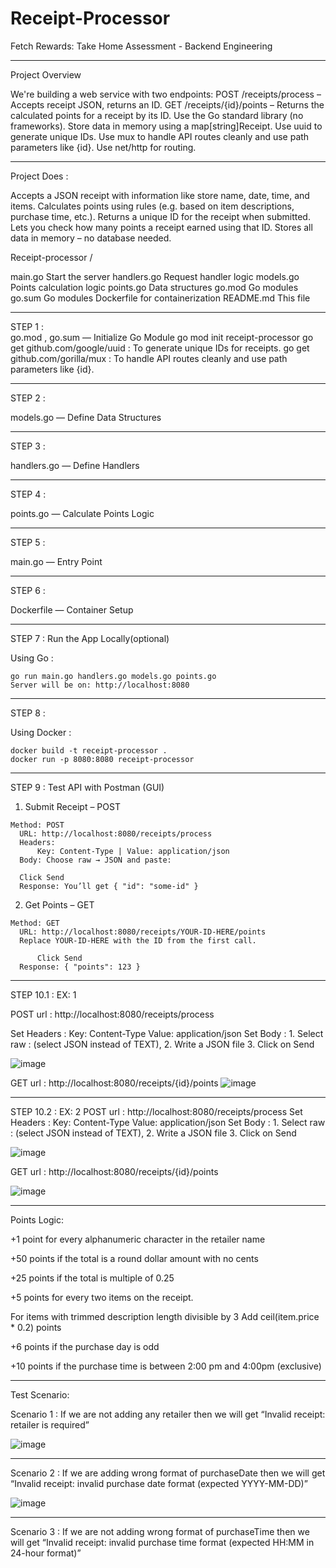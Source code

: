 # Receipt-Processor
Fetch Rewards: Take Home Assessment - Backend Engineering

***********************************************************************************************************************************

Project Overview


We're building a web service with two endpoints:
POST /receipts/process – Accepts receipt JSON, returns an ID.
GET /receipts/{id}/points – Returns the calculated points for a receipt by its ID.
Use the Go standard library (no frameworks).
Store data in memory using a map[string]Receipt.
Use uuid to generate unique IDs.
Use mux to handle API routes cleanly and use path parameters like {id}.
Use net/http for routing.

***********************************************************************************************************************************

Project Does :


Accepts a JSON receipt with information like store name, date, time, and items.
Calculates points using rules (e.g. based on item descriptions, purchase time, etc.).
Returns a unique ID for the receipt when submitted.
Lets you check how many points a receipt earned using that ID.
Stores all data in memory – no database needed.


Receipt-processor /


main.go 		  Start the server
handlers.go		Request handler logic
models.go		  Points calculation logic
points.go		  Data structures
go.mod			  Go modules
go.sum			  Go modules
Dockerfile		for containerization
README.md 		This file 

***********************************************************************************************************************************

STEP 1 :  
  go.mod , go.sum — Initialize Go Module
  go mod init receipt-processor
  go get github.com/google/uuid  : To generate unique IDs for receipts.
  go get github.com/gorilla/mux  : To handle API routes cleanly and use path parameters like {id}.

***********************************************************************************************************************************

STEP 2 :  
  
  models.go — Define Data Structures

***********************************************************************************************************************************

STEP 3 : 
 
  handlers.go — Define Handlers

***********************************************************************************************************************************

STEP 4 :
  
  points.go — Calculate Points Logic

***********************************************************************************************************************************

STEP 5 :
  
  main.go — Entry Point

***********************************************************************************************************************************

STEP 6 :
  
  Dockerfile — Container Setup

***********************************************************************************************************************************

STEP 7 : Run the App Locally(optional)
 
  Using Go :
    
    go run main.go handlers.go models.go points.go
    Server will be on: http://localhost:8080

***********************************************************************************************************************************

STEP 8 : 
  
  Using Docker :
    
    docker build -t receipt-processor .
    docker run -p 8080:8080 receipt-processor

***********************************************************************************************************************************

STEP 9 : Test API with Postman (GUI)
  
  1. Submit Receipt – POST
   
    Method: POST
	  URL: http://localhost:8080/receipts/process
	  Headers:
		  Key: Content-Type | Value: application/json
	  Body: Choose raw → JSON and paste:

	  Click Send
	  Response: You’ll get { "id": "some-id" }

  2. Get Points – GET
   
    Method: GET
	  URL: http://localhost:8080/receipts/YOUR-ID-HERE/points
	  Replace YOUR-ID-HERE with the ID from the first call.
    	
     	  Click Send
	  Response: { "points": 123 }

***********************************************************************************************************************************

STEP 10.1 : EX: 1  
	
 POST url : http://localhost:8080/receipts/process
	
 Set Headers :  Key: Content-Type  Value: application/json
 Set Body :  1. Select raw : (select JSON instead of TEXT),
     	2.  Write a JSON file
      	3. Click on Send

![image](https://github.com/user-attachments/assets/d8fbee7c-b880-4938-9f6d-a57cdece79df)

GET url : http://localhost:8080/receipts/{id}/points
![image](https://github.com/user-attachments/assets/3c871f79-3c3f-4344-ba91-7c4e53f6f16f)

***********************************************************************************************************************************

STEP 10.2  : EX: 2 
	POST url : http://localhost:8080/receipts/process
	Set Headers :  Key: Content-Type  Value: application/json
	Set Body : 1. Select raw : (select JSON instead of TEXT),
                   2.  Write a JSON file
                   3. Click on Send

![image](https://github.com/user-attachments/assets/3e64a14c-8dce-4e57-808a-c8d07883cbab)

GET url : http://localhost:8080/receipts/{id}/points

![image](https://github.com/user-attachments/assets/718c51dc-0e3b-4647-bf8b-c829937eaa0b)

***********************************************************************************************************************************

Points Logic:

+1 point for every alphanumeric character in the retailer name

+50 points if the total is a round dollar amount with no cents

+25 points if the total is multiple of 0.25

+5 points for every two items on the receipt.

For items with trimmed description length divisible by 3
          Add ceil(item.price * 0.2) points
	  
+6 points if the purchase day is odd

+10 points if the purchase time is between 2:00 pm and 4:00pm (exclusive)

***********************************************************************************************************************************

Test Scenario:

Scenario 1 : If we are not adding any retailer then we will get “Invalid receipt: retailer is required”

![image](https://github.com/user-attachments/assets/86325367-8627-4c00-bdd2-8d48e7b935f6)

***********************************************************************************************************************************

Scenario 2 : If we are adding wrong format of purchaseDate then we will get “Invalid receipt: invalid purchase date format (expected YYYY-MM-DD)”

![image](https://github.com/user-attachments/assets/aec9ae21-befd-44bd-9769-73c626d38fbe)

***********************************************************************************************************************************

Scenario 3 : If we are not adding wrong format of purchaseTime then we will get “Invalid receipt: invalid purchase time format (expected HH:MM in 24-hour format)”

